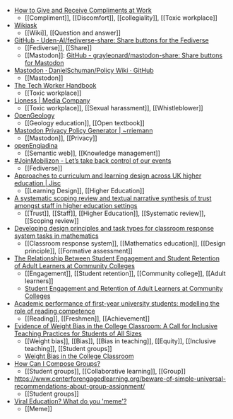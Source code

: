 - [How to Give and Receive Compliments at Work](https://hbr.org/2019/10/how-to-give-and-receive-compliments-at-work?utm_medium=social&utm_campaign=hbr&utm_source=twitter&tpcc=orgsocial_edit)
	- [[Compliment]], [[Discomfort]], [[collegiality]], [[Toxic workplace]]
- [Wikiask](https://wikiask.org/Main_Page)
	- [[Wiki]], [[Question and answer]]
- [GitHub - Uden-AI/fediverse-share: Share buttons for the Fediverse](https://github.com/Uden-AI/fediverse-share)
	- [[Fediverse]], [[Share]]
	- [[Mastodon]]: [GitHub - grayleonard/mastodon-share: Share buttons for Mastodon](https://github.com/grayleonard/mastodon-share)
- [Mastodon · DanielSchuman/Policy Wiki · GitHub](https://github.com/DanielSchuman/Policy/wiki/Mastodon)
	- [[Mastodon]]
- [The Tech Worker Handbook](https://techworkerhandbook.org/)
	- [[Toxic workplace]]
- [Lioness | Media Company](https://www.lioness.co/)
	- [[Toxic workplace]], [[Sexual harassment]], [[Whistleblower]]
- [OpenGeology](https://opengeology.org/)
	- [[Geology education]], [[Open textbook]]
- [Mastodon Privacy Policy Generator | ~rriemann](https://blog.riemann.cc/projects/mastodon-privacy-policy-generator/)
	- [[Mastodon]], [[Privacy]]
- [openEngiadina](https://openengiadina.net/en/)
	- [[Semantic web]], [[Knowledge management]]
- [#JoinMobilizon - Let’s take back control of our events](https://joinmobilizon.org/en/)
	- [[Fediverse]]
- [Approaches to curriculum and learning design across UK higher education | Jisc](https://www.jisc.ac.uk/reports/approaches-to-curriculum-and-learning-design-across-uk-higher-education)
	- [[Learning Design]], [[Higher Education]]
- [A systematic scoping review and textual narrative synthesis of trust amongst staff in higher education settings](https://www.tandfonline.com/doi/full/10.1080/03075079.2022.2145278)
	- [[Trust]], [[Staff]], [[Higher Education]], [[Systematic review]], [[Scoping review]]
- [Developing design principles and task types for classroom response system tasks in mathematics](https://www.tandfonline.com/doi/full/10.1080/0020739X.2021.1931514)
	- [[Classroom response system]], [[Mathematics education]], [[Design principle]], [[Formative assessment]]
- [The Relationship Between Student Engagement and Student Retention of Adult Learners at Community Colleges](https://etd.ohiolink.edu/apexprod/rws_olink/r/1501/10?clear=10&p10_accession_num=frank1620213209704112)
	- [[Engagement]], [[Student retention]], [[Community college]], [[Adult learners]]
	- [Student Engagement and Retention of Adult Learners at Community Colleges](https://journals.sagepub.com/doi/abs/10.1177/15210251221138065)
- [Academic performance of first-year university students: modelling the role of reading competence](https://www.tandfonline.com/doi/abs/10.1080/07294360.2022.2142534)
	- [[Reading]], [[Freshmen]], [[Achievement]]
- [Evidence of Weight Bias in the College Classroom: A Call for Inclusive Teaching Practices for Students of All Sizes](https://www.tandfonline.com/doi/abs/10.1080/87567555.2021.1978378)
	- [[Weight bias]], [[Bias]], [[Bias in teaching]], [[Equity]], [[Inclusive teaching]], [[Student groups]]
	- [Weight Bias in the College Classroom](https://mountsaintvincent.edu/weight-bias-in-the-college-classroom/)
- [How Can I Compose Groups?](https://www.cmu.edu/teaching/designteach/teach/instructionalstrategies/groupprojects/compose.html)
	- [[Student groups]], [[Collaborative learning]], [[Group]]
- https://www.centerforengagedlearning.org/beware-of-simple-universal-recommendations-about-group-assignment/
	- [[Student groups]]
- [Viral Education? What do you 'meme'?](https://alexgoen.wixsite.com/my-site-1/post/viral-education-what-do-you-meme)
	- [[Meme]]